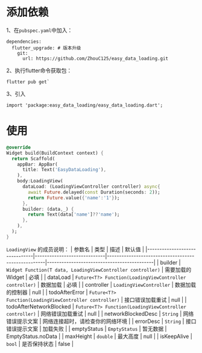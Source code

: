 # 添加依赖
1、在`pubspec.yaml`中加入：

```
dependencies:
  flutter_upgrade: # 版本升级
    git:
      url: https://github.com/ZhouC125/easy_data_loading.git
```

2、执行flutter命令获取包：
```
flutter pub get`
```

3、引入

```
import 'package:easy_data_loading/easy_data_loading.dart';

```

# 使用


```dart
@override
Widget build(BuildContext context) {
  return Scaffold(
    appBar: AppBar(
      title: Text('EasyDataLoading'),
    ),
    body:LoadingView(
      dataLoad: (LoadingViewController controller) async{
        await Future.delayed(const Duration(seconds: 2));
        return Future.value({'name':'1'});
      },
      builder: (data,_) {
        return Text(data['name']??'name');
      },
    ),
  );
}
```

`LoadingView` 的成员说明：
| 参数名                           | 类型                          | 描述                                                 | 默认值                                        |
|-------------------------------|-----------------------------|----------------------------------------------------|--------------------------------------------|
| builder               | `Widget Function(T data, LoadingViewController controller)`                      | 需要加载的Widget                                          | 必填                       |
| dataLoad               | `Future<T?> Function(LoadingViewController controller)`                      | 数据加载                                          | 必填                       |
| controller               | `LoadingViewController`                      | 数据加载的控制器                                          | null                                   |
| todoAfterError               | `Future<T?> Function(LoadingViewController controller)`                      | 接口错误加载重试                                          | null                       |
| todoAfterNetworkBlocked               | `Future<T?> Function(LoadingViewController controller)`                      | 网络错误加载重试                                          | null                      |
| networkBlockedDesc               | `String`                      | 网络错误提示文案                                          | 网络连接超时，请检查你的网络环境                      |
| errorDesc               | `String`                      | 接口错误提示文案                                          | 加载失败                      |
| emptyStatus               | `EmptyStatus`                      | 暂无数据                                          | EmptyStatus.noData                      |
| maxHeight               | `double`                      |  最大高度                                         | null                      |
| isKeepAlive               | `bool`                      |  是否保持状态                                         | false                      |
